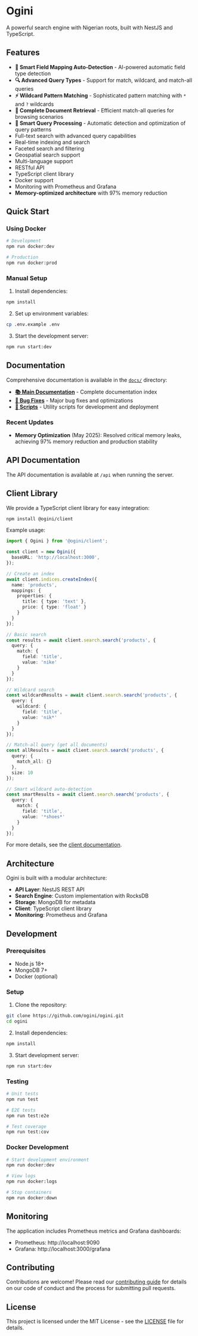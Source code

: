 # Ogini

A powerful search engine with Nigerian roots, built with NestJS and TypeScript.

## Features

- **🧠 Smart Field Mapping Auto-Detection** - AI-powered automatic field type detection
- **🔍 Advanced Query Types** - Support for match, wildcard, and match-all queries
- **⚡ Wildcard Pattern Matching** - Sophisticated pattern matching with `*` and `?` wildcards
- **📄 Complete Document Retrieval** - Efficient match-all queries for browsing scenarios
- **🚀 Smart Query Processing** - Automatic detection and optimization of query patterns
- Full-text search with advanced query capabilities
- Real-time indexing and search
- Faceted search and filtering
- Geospatial search support
- Multi-language support
- RESTful API
- TypeScript client library
- Docker support
- Monitoring with Prometheus and Grafana
- **Memory-optimized architecture** with 97% memory reduction

## Quick Start

### Using Docker

```bash
# Development
npm run docker:dev

# Production
npm run docker:prod
```

### Manual Setup

1. Install dependencies:
```bash
npm install
```

2. Set up environment variables:
```bash
cp .env.example .env
```

3. Start the development server:
```bash
npm run start:dev
```

## Documentation

Comprehensive documentation is available in the [`docs/`](docs/) directory:

- **[📚 Main Documentation](docs/README.md)** - Complete documentation index
- **[🐛 Bug Fixes](docs/bug-fixes/)** - Major bug fixes and optimizations
- **[🔧 Scripts](scripts/README.md)** - Utility scripts for development and deployment

### Recent Updates
- **Memory Optimization** (May 2025): Resolved critical memory leaks, achieving 97% memory reduction and production stability

## API Documentation

The API documentation is available at `/api` when running the server.

## Client Library

We provide a TypeScript client library for easy integration:

```bash
npm install @ogini/client
```

Example usage:

```typescript
import { Ogini } from '@ogini/client';

const client = new Ogini({
  baseURL: 'http://localhost:3000',
});

// Create an index
await client.indices.createIndex({
  name: 'products',
  mappings: {
    properties: {
      title: { type: 'text' },
      price: { type: 'float' }
    }
  }
});

// Basic search
const results = await client.search.search('products', {
  query: {
    match: {
      field: 'title',
      value: 'nike'
    }
  }
});

// Wildcard search
const wildcardResults = await client.search.search('products', {
  query: {
    wildcard: {
      field: 'title',
      value: 'nik*'
    }
  }
});

// Match-all query (get all documents)
const allResults = await client.search.search('products', {
  query: {
    match_all: {}
  },
  size: 10
});

// Smart wildcard auto-detection
const smartResults = await client.search.search('products', {
  query: {
    match: {
      field: 'title',
      value: '*shoes*'
    }
  }
});
```

For more details, see the [client documentation](packages/client/README.md).

## Architecture

Ogini is built with a modular architecture:

- **API Layer**: NestJS REST API
- **Search Engine**: Custom implementation with RocksDB
- **Storage**: MongoDB for metadata
- **Client**: TypeScript client library
- **Monitoring**: Prometheus and Grafana

## Development

### Prerequisites

- Node.js 18+
- MongoDB 7+
- Docker (optional)

### Setup

1. Clone the repository:
```bash
git clone https://github.com/ogini/ogini.git
cd ogini
```

2. Install dependencies:
```bash
npm install
```

3. Start development server:
```bash
npm run start:dev
```

### Testing

```bash
# Unit tests
npm run test

# E2E tests
npm run test:e2e

# Test coverage
npm run test:cov
```

### Docker Development

```bash
# Start development environment
npm run docker:dev

# View logs
npm run docker:logs

# Stop containers
npm run docker:down
```

## Monitoring

The application includes Prometheus metrics and Grafana dashboards:

- Prometheus: http://localhost:9090
- Grafana: http://localhost:3000/grafana

## Contributing

Contributions are welcome! Please read our [contributing guide](CONTRIBUTING.md) for details on our code of conduct and the process for submitting pull requests.

## License

This project is licensed under the MIT License - see the [LICENSE](LICENSE) file for details.
